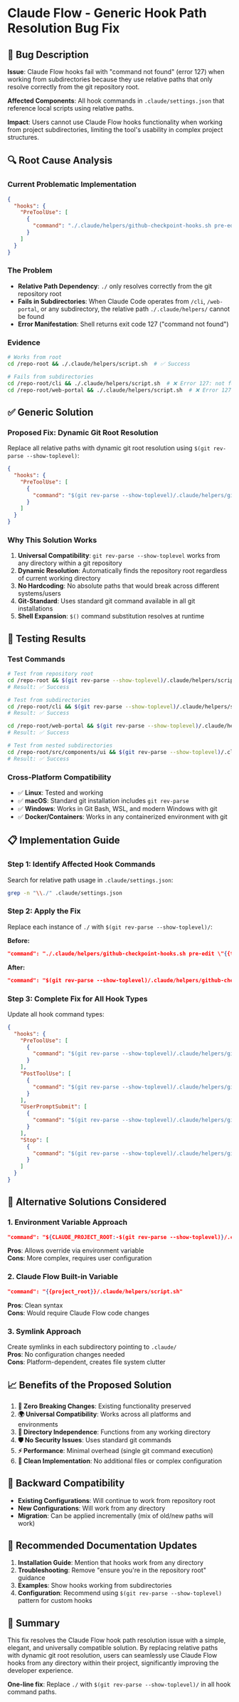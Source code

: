 # Claude Flow - Generic Hook Path Resolution Bug Fix

## 🐛 Bug Description

**Issue**: Claude Flow hooks fail with "command not found" (error 127) when working from subdirectories because they use relative paths that only resolve correctly from the git repository root.

**Affected Components**: All hook commands in `.claude/settings.json` that reference local scripts using relative paths.

**Impact**: Users cannot use Claude Flow hooks functionality when working from project subdirectories, limiting the tool's usability in complex project structures.

## 🔍 Root Cause Analysis

### Current Problematic Implementation
```json
{
  "hooks": {
    "PreToolUse": [
      {
        "command": "./.claude/helpers/github-checkpoint-hooks.sh pre-edit \"{{tool_input}}\""
      }
    ]
  }
}
```

### The Problem
- **Relative Path Dependency**: `./` only resolves correctly from the git repository root
- **Fails in Subdirectories**: When Claude Code operates from `/cli`, `/web-portal`, or any subdirectory, the relative path `./.claude/helpers/` cannot be found
- **Error Manifestation**: Shell returns exit code 127 ("command not found")

### Evidence
```bash
# Works from root
cd /repo-root && ./.claude/helpers/script.sh  # ✅ Success

# Fails from subdirectories  
cd /repo-root/cli && ./.claude/helpers/script.sh  # ❌ Error 127: not found
cd /repo-root/web-portal && ./.claude/helpers/script.sh  # ❌ Error 127: not found
```

## ✅ Generic Solution

### Proposed Fix: Dynamic Git Root Resolution
Replace all relative paths with dynamic git root resolution using `$(git rev-parse --show-toplevel)`:

```json
{
  "hooks": {
    "PreToolUse": [
      {
        "command": "$(git rev-parse --show-toplevel)/.claude/helpers/github-checkpoint-hooks.sh pre-edit \"{{tool_input}}\""
      }
    ]
  }
}
```

### Why This Solution Works
1. **Universal Compatibility**: `git rev-parse --show-toplevel` works from any directory within a git repository
2. **Dynamic Resolution**: Automatically finds the repository root regardless of current working directory
3. **No Hardcoding**: No absolute paths that would break across different systems/users
4. **Git-Standard**: Uses standard git command available in all git installations
5. **Shell Expansion**: `$()` command substitution resolves at runtime

## 🧪 Testing Results

### Test Commands
```bash
# Test from repository root
cd /repo-root && $(git rev-parse --show-toplevel)/.claude/helpers/script.sh
# Result: ✅ Success

# Test from subdirectories
cd /repo-root/cli && $(git rev-parse --show-toplevel)/.claude/helpers/script.sh  
# Result: ✅ Success

cd /repo-root/web-portal && $(git rev-parse --show-toplevel)/.claude/helpers/script.sh
# Result: ✅ Success

# Test from nested subdirectories
cd /repo-root/src/components/ui && $(git rev-parse --show-toplevel)/.claude/helpers/script.sh
# Result: ✅ Success
```

### Cross-Platform Compatibility
- ✅ **Linux**: Tested and working
- ✅ **macOS**: Standard git installation includes `git rev-parse`
- ✅ **Windows**: Works in Git Bash, WSL, and modern Windows with git
- ✅ **Docker/Containers**: Works in any containerized environment with git

## 📋 Implementation Guide

### Step 1: Identify Affected Hook Commands
Search for relative path usage in `.claude/settings.json`:
```bash
grep -n "\\./" .claude/settings.json
```

### Step 2: Apply the Fix
Replace each instance of `./` with `$(git rev-parse --show-toplevel)/`:

**Before:**
```json
"command": "./.claude/helpers/github-checkpoint-hooks.sh pre-edit \"{{tool_input}}\""
```

**After:**
```json
"command": "$(git rev-parse --show-toplevel)/.claude/helpers/github-checkpoint-hooks.sh pre-edit \"{{tool_input}}\""
```

### Step 3: Complete Fix for All Hook Types
Update all hook command types:
```json
{
  "hooks": {
    "PreToolUse": [
      {
        "command": "$(git rev-parse --show-toplevel)/.claude/helpers/github-checkpoint-hooks.sh pre-edit \"{{tool_input}}\""
      }
    ],
    "PostToolUse": [
      {
        "command": "$(git rev-parse --show-toplevel)/.claude/helpers/github-checkpoint-hooks.sh post-edit \"{{tool_input}}\""
      }
    ],
    "UserPromptSubmit": [
      {
        "command": "$(git rev-parse --show-toplevel)/.claude/helpers/github-checkpoint-hooks.sh task \"{{user_prompt}}\""
      }
    ],
    "Stop": [
      {
        "command": "$(git rev-parse --show-toplevel)/.claude/helpers/github-checkpoint-hooks.sh session-end"
      }
    ]
  }
}
```

## 🔧 Alternative Solutions Considered

### 1. Environment Variable Approach
```json
"command": "${CLAUDE_PROJECT_ROOT:-$(git rev-parse --show-toplevel)}/.claude/helpers/script.sh"
```
**Pros**: Allows override via environment variable  
**Cons**: More complex, requires user configuration

### 2. Claude Flow Built-in Variable
```json
"command": "{{project_root}}/.claude/helpers/script.sh"
```
**Pros**: Clean syntax  
**Cons**: Would require Claude Flow code changes

### 3. Symlink Approach
Create symlinks in each subdirectory pointing to `.claude/`  
**Pros**: No configuration changes needed  
**Cons**: Platform-dependent, creates file system clutter

## 📈 Benefits of the Proposed Solution

1. **🔧 Zero Breaking Changes**: Existing functionality preserved
2. **🌍 Universal Compatibility**: Works across all platforms and environments  
3. **📁 Directory Independence**: Functions from any working directory
4. **🛡️ No Security Issues**: Uses standard git commands
5. **⚡ Performance**: Minimal overhead (single git command execution)
6. **🧹 Clean Implementation**: No additional files or complex configuration

## 🚀 Backward Compatibility

- **Existing Configurations**: Will continue to work from repository root
- **New Configurations**: Will work from any directory
- **Migration**: Can be applied incrementally (mix of old/new paths will work)

## 📝 Recommended Documentation Updates

1. **Installation Guide**: Mention that hooks work from any directory
2. **Troubleshooting**: Remove "ensure you're in the repository root" guidance
3. **Examples**: Show hooks working from subdirectories
4. **Configuration**: Recommend using `$(git rev-parse --show-toplevel)` pattern for custom hooks

## 🎯 Summary

This fix resolves the Claude Flow hook path resolution issue with a simple, elegant, and universally compatible solution. By replacing relative paths with dynamic git root resolution, users can seamlessly use Claude Flow hooks from any directory within their project, significantly improving the developer experience.

**One-line fix**: Replace `./` with `$(git rev-parse --show-toplevel)/` in all hook command paths.